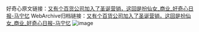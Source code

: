 好奇心原文链接：[又有个百货公司加入了圣诞营销，这回是扮仙女_商业_好奇心日报-马宁忆](https://www.qdaily.com/articles/3407.html)
WebArchive归档链接：[又有个百货公司加入了圣诞营销，这回是扮仙女_商业_好奇心日报-马宁忆](http://web.archive.org/web/20190623152135/https://www.qdaily.com/articles/3407.html)
![image](http://ww3.sinaimg.cn/large/007d5XDply1g3vapwdrupj30u035mb29)